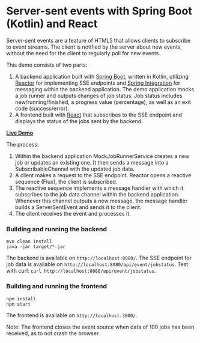 # Server-sent events with Spring Boot (Kotlin) and React

Server-sent events are a feature of HTML5 that allows clients to subscribe to event streams. The client is notified by the server about new events, without the need for the client to regularly poll for new events.

This demo consists of two parts:

1. A backend application built with [Spring Boot](https://spring.io/projects/spring-boot), written in Kotlin, utilizing [Reactor](https://projectreactor.io/) for implementing SSE endpoints and [Spring Integration](https://spring.io/projects/spring-integration) for messaging within the backend application. The demo application mocks a job runner and outputs changes of job status. Job status includes new/running/finished, a progress value (percentage), as well as an exit code (success/error).
2. A frontend built with [React](https://reactjs.org/) that subscribes to the SSE endpoint and displays the status of the jobs sent by the backend.

**[Live Demo](https://sse-demo.7c8.de/)**

The process:

1. Within the backend application MockJobRunnerService creates a new job or updates an existing one. It then sends a message into a SubscribableChannel with the updated job data.
2. A client makes a request to the SSE endpoint. Reactor opens a reactive sequence (Flux), the client is subscribed.
3. The reactive sequence implements a message handler with which it subscribes to the job data channel within the backend application. Whenever this channel outputs a new message, the message handler builds a ServerSentEvent and sends it to the client.
4. The client receives the event and processes it.

### Building and running the backend

```
mvn clean install
java -jar target/*.jar
```

The backend is available on `http://localhost:8080/`.
The SSE endpoint for job data is available on `http://localhost:8080/api/event/jobstatus`.
Test with curl: `curl http://localhost:8080/api/event/jobstatus`.

### Building and running the frontend

```
npm install
npm start
```

The frontend is available on `http://localhost:3000/`.

Note: The frontend closes the event source when data of 100 jobs has been received, as to not crash the browser.

